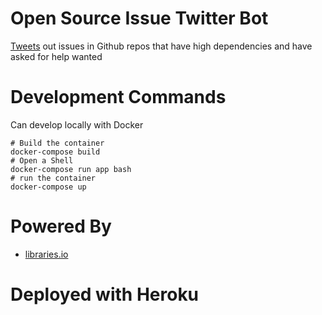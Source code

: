 # Open Source Issue Twitter Bot
[Tweets](https://twitter.com/HighDeps) out issues in Github repos that have high dependencies and have asked for help wanted


# Development Commands
Can develop locally with Docker

    # Build the container
    docker-compose build
    # Open a Shell
    docker-compose run app bash
    # run the container
    docker-compose up

# Powered By
- [libraries.io](https://libraries.io)

# Deployed with Heroku
